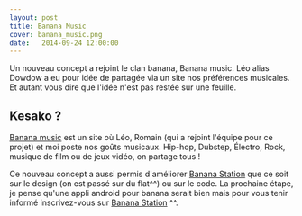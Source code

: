 ```yaml
---
layout: post
title: Banana Music
cover: banana_music.png
date:   2014-09-24 12:00:00
---
```


<p>
Un nouveau concept a rejoint le clan banana, Banana music. Léo alias Dowdow a eu pour idée de partagée via un site nos préférences musicales. Et autant vous dire que l'idée n'est pas restée sur une feuille.
</p>

<h2> Kesako ? </h2>
<p>
	<a href="http://music.banana-station.fr/">Banana music</a> est un site où Léo, Romain (qui a rejoint l'équipe pour ce projet) et moi poste nos goûts musicaux. Hip-hop, Dubstep, Électro, Rock, musique de film ou de jeux vidéo, on partage tous !
</p>
<p>
	Ce nouveau concept a aussi permis d'améliorer <a href="http://www.banana-station.fr/">Banana Station</a> que ce soit sur le design (on est passé sur du flat^^) ou sur le code. La prochaine étape, je pense qu'une appli android pour banana serait bien mais pour vous tenir informé inscrivez-vous sur <a href="http://www.banana-station.fr/">Banana Station</a> ^^.
</p>